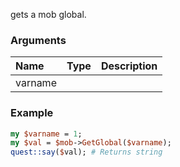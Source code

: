 gets a mob global.
### Arguments
**Name**|**Type**|**Description**
:---|:---|:---
varname||

### Example

```perl
my $varname = 1;
my $val = $mob->GetGlobal($varname);
quest::say($val); # Returns string
```